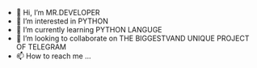 - 👋 Hi, I’m MR.DEVELOPER
- 👀 I’m interested in PYTHON 
- 🌱 I’m currently learning PYTHON LANGUGE
- 💞️ I’m looking to collaborate on THE BIGGESTVAND UNIQUE PROJECT OF TELEGRAM
- 📫 How to reach me ...

<!---
THORNOOB/THORNOOB is a ✨ special ✨ repository because its `README.md` (this file) appears on your GitHub profile.
You can click the Preview link to take a look at your changes.
--->

